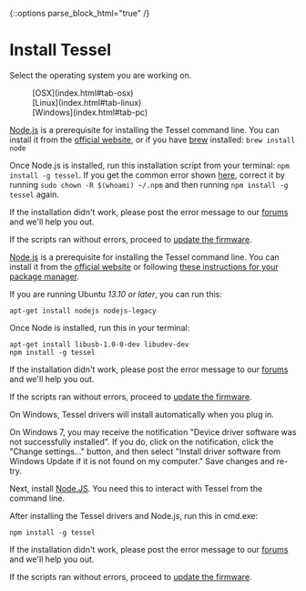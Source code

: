 {::options parse_block_html="true" /}

# Install Tessel

Select the operating system you are working on.

<dl id="install-tabs" data-tab="" class="tabs contained three-up">
<dd class="active">
[OSX](index.html#tab-osx)
</dd>
<dd>
[Linux](index.html#tab-linux)
</dd>
<dd>
[Windows](index.html#tab-pc)
</dd>
</dl>

<div id="install-content" class="tabs-content">

<div id="tab-osx" class="content active">

[Node.js](http://nodejs.org/) is a prerequisite for installing the Tessel command line. You can install it from the [official website](http://nodejs.org/), or if you have [brew](http://brew.sh/) installed: `brew install node`

Once Node.js is installed, run this installation script from your terminal: `npm install -g tessel`. If you get the common error shown [here](http://stackoverflow.com/questions/16151018/npm-throws-error-without-sudo), correct it by running `sudo chown -R $(whoami) ~/.npm` and then running `npm install -g tessel` again.

If the installation didn't work, please post the error message to our [forums](http://forums.tessel.io/category/installation-issues) and we'll help you out.

If the scripts ran without errors, proceed to [update the firmware](index.html#firmware).

</div>

<div id="tab-linux" class="content">

[Node.js](http://nodejs.org/) is a prerequisite for installing the Tessel command line. You can install it from the [official website](http://nodejs.org) or following [these instructions for your package manager](https://github.com/joyent/node/wiki/Installing-Node.js-via-package-manager).

If you are running Ubuntu _13.10 or later_, you can run this:

`apt-get install nodejs nodejs-legacy`

Once Node is installed, run this in your terminal:

```
apt-get install libusb-1.0-0-dev libudev-dev
npm install -g tessel
```

If the installation didn't work, please post the error message to our [forums](http://forums.tessel.io/category/installation-issues) and we'll help you out.

If the scripts ran without errors, proceed to [update the firmware](index.html#firmware).

</div>

<div id="tab-pc" class="content">

On Windows, Tessel drivers will install automatically when you plug in.

On Windows 7, you may receive the notification "Device driver software was not successfully installed". If you do, click on the notification, click the "Change settings..." button, and then select "Install driver software from Windows Update if it is not found on my computer." Save changes and re-try.

Next, install [Node.JS](http://nodejs.org). You need this to interact with Tessel from the command line.

After installing the Tessel drivers and Node.js, run this in cmd.exe:

`npm install -g tessel`

If the installation didn't work, please post the error message to our [forums](http://forums.tessel.io/category/installation-issues) and we'll help you out.

If the scripts ran without errors, proceed to [update the firmware](index.html#firmware).

</div>

</div>